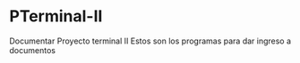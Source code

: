 # PTerminal-II
Documentar Proyecto terminal II
Estos son los programas para dar ingreso a documentos
